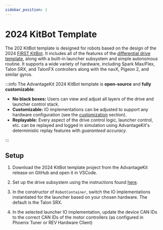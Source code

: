 ```yaml
---
sidebar_position: 1
---
```


# 2024 KitBot Template

The 202 KitBot template is designed for robots based on the design of the 2024 [FIRST KitBot](https://www.firstinspires.org/resource-library/frc/kitbot). It includes all of the features of the [differential drive template](./diff-drive-template.md), along with a built-in launcher subsystem and simple autonomous routine. It supports a wide variety of hardware, including Spark Max/Flex, Talon SRX, and TalonFX controllers along with the navX, Pigeon 2, and similar gyros.

:::info
The AdvantageKit 2024 KitBot template is **open-source** and **fully customizable**:

- **No black boxes:** Users can view and adjust all layers of the drive and launcher control stack.
- **Customizable:** IO implementations can be adjusted to support any hardware configuration (see the [customization](./diff-drive-template.md#customization) section).
- **Replayable:** Every aspect of the drive control logic, launcher control, etc. can be replayed and logged in simulation using AdvantageKit's deterministic replay features with _guaranteed accuracy_.

:::

## Setup

1. Download the 2024 KitBot template project from the AdvantageKit release on GitHub and open it in VSCode.

2. Set up the drive subsystem using the instructions found [here](./diff-drive-template.md#setup).

3. In the constructor of `RobotContainer`, switch the IO implementations instantiated for the launcher based on your chosen hardware. The default is the Talon SRX.

4. In the selected launcher IO implementation, update the device CAN IDs to the correct CAN IDs of the motor controllers (as configured in Phoenix Tuner or REV Hardware Client)
